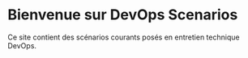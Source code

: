 # Bienvenue sur DevOps Scenarios

Ce site contient des scénarios courants posés en entretien technique DevOps.
